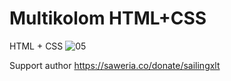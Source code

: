 # Multikolom HTML+CSS
HTML + CSS
![05](https://user-images.githubusercontent.com/61085159/95157286-c3811a80-07c2-11eb-8b25-9407a34d2e72.png)

Support author https://saweria.co/donate/sailingxlt
